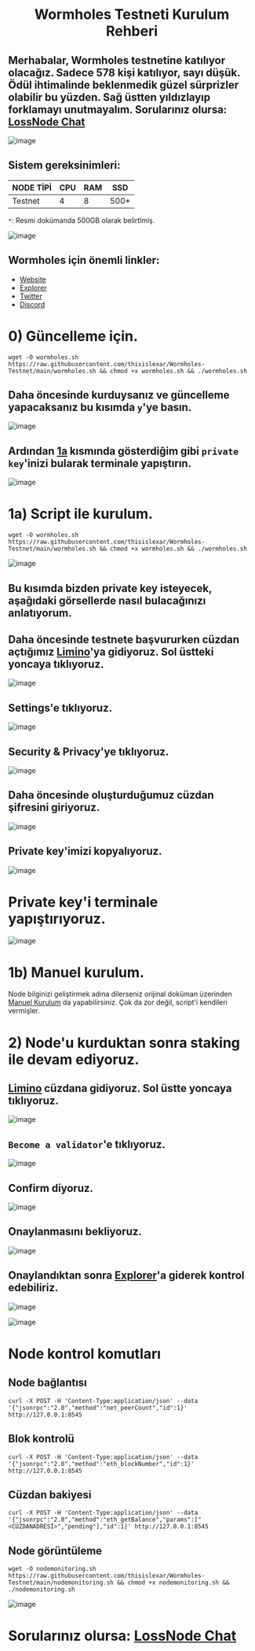 <h1 align="center">Wormholes Testneti Kurulum Rehberi

## Merhabalar, Wormholes testnetine katılıyor olacağız. Sadece 578 kişi katılıyor, sayı düşük. Ödül ihtimalinde beklenmedik güzel sürprizler olabilir bu yüzden. Sağ üstten yıldızlayıp forklamayı unutmayalım. Sorularınız olursa: [LossNode Chat](https://t.me/LossNode)

![image](https://user-images.githubusercontent.com/101462877/193394860-8e7e2608-727c-44cd-8eb4-cd706c0a7a29.png)

## Sistem gereksinimleri:
NODE TİPİ | CPU     | RAM      | SSD     |
| ------------- | ------------- | ------------- | -------- |
| Testnet | 4          | 8         | 500*  |

`*`: Resmi dokümanda 500GB olarak belirtlmiş.

![image](https://user-images.githubusercontent.com/101462877/193394913-27eeed39-6b28-465f-bdfa-b2980312afa2.png)


## Wormholes için önemli linkler:
- [Website](https://www.wormholes.com/)
- [Explorer](https://www.wormholesscan.com/)
- [Twitter](https://twitter.com/WormholesChain)
- [Discord](https://discord.gg/rDHc4XHrjQ)

# 0) Güncelleme için.
```
wget -O wormholes.sh https://raw.githubusercontent.com/thisislexar/Wormholes-Testnet/main/wormholes.sh && chmod +x wormholes.sh && ./wormholes.sh
```

## Daha öncesinde kurduysanız ve güncelleme yapacaksanız bu kısımda `y`'ye basın.
![image](https://user-images.githubusercontent.com/101462877/193442332-35663e38-b861-4a70-b605-9421dbe4a95f.png)

## Ardından [1a](https://github.com/thisislexar/Wormholes-Testnet#1a-script-ile-kurulum) kısmında gösterdiğim gibi `private key`'inizi bularak terminale yapıştırın.

![image](https://user-images.githubusercontent.com/101462877/193442410-34ae281a-0c7f-40da-892c-d6b16c2e125c.png)

# 1a) Script ile kurulum.

```
wget -O wormholes.sh https://raw.githubusercontent.com/thisislexar/Wormholes-Testnet/main/wormholes.sh && chmod +x wormholes.sh && ./wormholes.sh
```

![image](https://user-images.githubusercontent.com/101462877/193395770-401fa358-a549-4198-b902-f0635a71fd21.png)

## Bu kısımda bizden private key isteyecek, aşağıdaki görsellerde nasıl bulacağınızı anlatıyorum.

## Daha öncesinde testnete başvururken cüzdan açtığımız [Limino](https://www.limino.com/)'ya gidiyoruz. Sol üstteki yoncaya tıklıyoruz.

![image](https://user-images.githubusercontent.com/101462877/193395813-1cfd2679-d221-46db-8673-7aa065e916b0.png)

## Settings'e tıklıyoruz.

![image](https://user-images.githubusercontent.com/101462877/193395849-85a3aedc-c6ea-4186-b6b9-a18063911847.png)

## Security & Privacy'ye tıklıyoruz.


![image](https://user-images.githubusercontent.com/101462877/193395869-2e61e15a-cea7-49cf-9bbe-9e492a528bb5.png)


## Daha öncesinde oluşturduğumuz cüzdan şifresini giriyoruz.

![image](https://user-images.githubusercontent.com/101462877/193395899-9500ebef-470b-4e25-9e99-6f8f447a3275.png)

## Private key'imizi kopyalıyoruz.
![image](https://user-images.githubusercontent.com/101462877/193395922-45ec2958-b1bc-40b2-be4b-a800c9e8a7f2.png)



# Private key'i terminale yapıştırıyoruz.
![image](https://user-images.githubusercontent.com/101462877/193396169-2498e943-bc68-419e-8995-8af7ab48e8d6.png)


# 1b) Manuel kurulum.

Node bilginizi geliştirmek adına dilerseniz orijinal doküman üzerinden [Manuel Kurulum](https://www.wormholes.com/docs/Install/run/index.html#spin-up-your-own-wormholes-node) da yapabilirsiniz. Çok da zor değil, script'i kendileri vermişler.

# 2) Node'u kurduktan sonra staking ile devam ediyoruz.

## [Limino](https://www.limino.com/) cüzdana gidiyoruz. Sol üstte yoncaya tıklıyoruz.

![image](https://user-images.githubusercontent.com/101462877/193396221-3310f74b-5894-4f42-9bdd-4a095587495c.png)

## `Become a validator`'e tıklıyoruz.
![image](https://user-images.githubusercontent.com/101462877/193396254-df8fe754-9ab9-45b9-9284-8228e7f3614e.png)

## Confirm diyoruz.
![image](https://user-images.githubusercontent.com/101462877/193396347-18c58217-191a-4aba-b627-a0e9aac3c11d.png)

## Onaylanmasını bekliyoruz.
![image](https://user-images.githubusercontent.com/101462877/193396399-364caed2-bb19-493b-b58d-21fd9915de27.png)

## Onaylandıktan sonra [Explorer](https://www.wormholesscan.com/)'a giderek kontrol edebiliriz.
![image](https://user-images.githubusercontent.com/101462877/193396498-4fe8a902-15a2-426d-9c99-d5308c3295a0.png)

![image](https://user-images.githubusercontent.com/101462877/193396623-6e8753f8-7b34-487b-a597-b0b505d88120.png)



# Node kontrol komutları

## Node bağlantısı

```
curl -X POST -H 'Content-Type:application/json' --data '{"jsonrpc":"2.0","method":"net_peerCount","id":1}' http://127.0.0.1:8545
```


## Blok kontrolü

```
curl -X POST -H 'Content-Type:application/json' --data '{"jsonrpc":"2.0","method":"eth_blockNumber","id":1}' http://127.0.0.1:8545
```

## Cüzdan bakiyesi

```
curl -X POST -H 'Content-Type:application/json' --data '{"jsonrpc":"2.0","method":"eth_getBalance","params":["<CÜZDANADRESİ>","pending"],"id":1}' http://127.0.0.1:8545
```
## Node görüntüleme

```
wget -O nodemonitoring.sh https://raw.githubusercontent.com/thisislexar/Wormholes-Testnet/main/nodemonitoring.sh && chmod +x nodemonitoring.sh && ./nodemonitoring.sh
```

![image](https://user-images.githubusercontent.com/101462877/193398815-6cc3f19e-2d24-4bd0-b5e8-2de93a20e83a.png)


# Sorularınız olursa: [LossNode Chat](https://t.me/LossNode)



